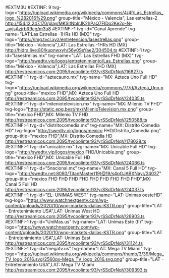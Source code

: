 #EXTM3U 
#EXTINF: 9 tvg-logo="https://upload.wikimedia.org/wikipedia/commons/4/4f/Las_Estrellas_logo_%282016%29.png" group-title="México - Valencia", Las estrellas-2
http://154.12.247.170/play/MKSltNbIrJK2hPaQ7FIDo2Ke2o-N-_ayjsAzjrbR9cg/m3u8
#EXTINF:-1 tvg-id="Canal Aprende" tvg-name="LAT:Las Estrellas -1HRs HD (MX)" tvg-logo="https://img.tvcl.xyz/entretencion/lasestrellas.png" group-title="México - Valencia",LAT: Las Estrellas -1HRs HD (MX)
http://hidra.live:80/kupnwxyh/56y0SsYae2/304504.ts
#EXTINF:-1 tvg-id="lasestrellas.mx" tvg-name="LAT: Las Estrellas FHD (MX)" tvg-logo="http://swedtv.vip/logos/entretenimiento/Las_Estrellas.png" group-title="México - Valencia",LAT: Las Estrellas FHD (MX)
http://restreamicos.com:2095/tvcoolinter93/yrSSdDrNqV/16827.ts
#EXTINF:-1 tvg-id="aztecauno.mx" tvg-name="MX: Azteca Uno Full HD" tvg-logo="https://upload.wikimedia.org/wikipedia/commons/7/7d/Azteca_Uno.png" group-title="mexico FHD",MX: Azteca Uno Full HD
http://restreamicos.com:2095/tvcoolinter93/yrSSdDrNqV/24035.ts
#EXTINF:-1 tvg-id="mileniotelevision.mx" tvg-name="MX: Milenio TV FHD" tvg-logo="https://static.epg.best/mx/MilenioTelevision.mx.png" group-title="mexico FHD",MX: Milenio TV FHD
http://restreamicos.com:2095/tvcoolinter93/yrSSdDrNqV/250588.ts
#EXTINF:-1 tvg-id="distritocomedia.mx" tvg-name="MX: Distrito Comedia HD" tvg-logo="http://swedtv.vip/logos/mexico FHD/Distrito_Comedia.png" group-title="mexico FHD",MX: Distrito Comedia HD
http://restreamicos.com:2095/tvcoolinter93/yrSSdDrNqV/178028.ts
#EXTINF:-1 tvg-id="unicable.mx" tvg-name="MX: Unicable Full HD" tvg-logo="http://swedtv.vip/logos/mexico FHD/Unicable.png" group-title="mexico FHD",MX: Unicable Full HD
http://restreamicos.com:2095/tvcoolinter93/yrSSdDrNqV/24066.ts
#EXTINF:-1 tvg-id="5nacional.mx" tvg-name="MX: Canal 5 Full HD" tvg-logo="http://swedtv.net:8080/TitanMaster(19)@19/s4pGJABXNayr/24037" group-title="mexico FHD FHD FHD FHD FHD FHD FHD FHD FHD",MX: Canal 5 Full HD
http://restreamicos.com:2095/tvcoolinter93/yrSSdDrNqV/24037.ts
#EXTINF:-1 tvg-id="EL: UNIMAS WEST" tvg-name="LAT: Unimas oesteHD" tvg-logo="https://www.watchnextgentv.com/wp-content/uploads/2020/10/wng-markets-dallas-KSTR.png" group-title="LAT - Entretenimiento USA",LAT: Unimas West HD
http://restreamicos.com:2095/tvcoolinter93/yrSSdDrNqV/26903.ts
#EXTINF:-1 tvg-id="UniMas.us" tvg-name="LAT: Unimas Este (fl)" tvg-logo="https://www.watchnextgentv.com/wp-content/uploads/2020/10/wng-markets-dallas-KSTR.png" group-title="LAT - Entretenimiento USA",LAT: Unimas East
http://restreamicos.com:2095/tvcoolinter93/yrSSdDrNqV/31124.ts
#EXTINF:-1 tvg-id="megatv.us" tvg-name="LAT: Mega TV Miami" tvg-logo="https://upload.wikimedia.org/wikipedia/commons/thumb/3/39/Mega_TV_logo_2016.svg/2560px-Mega_TV_logo_2016.svg.png" group-title="LAT - Entretenimiento USA",LAT: Mega TV Miami
http://restreamicos.com:2095/tvcoolinter93/yrSSdDrNqV/309393.ts